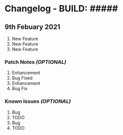 # Changelog - BUILD: _#####_

## 9th Febuary 2021
1. New Feature
2. New Feature
3. New Feature

### Patch Notes _(OPTIONAL)_
1. Enhancement
2. Bug Fixed
3. Enhancement
4. Bug Fix

### Known Issues _(OPTIONAL)_
1. Bug
2. TODO
3. Bug
4. TODO

